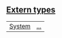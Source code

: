 
[Extern types](./core-starknet-extern_types.md)
 ---
| | |
|:---|:---|
| [System](./core-starknet-System.md) | [...](./core-starknet-System.md) |
